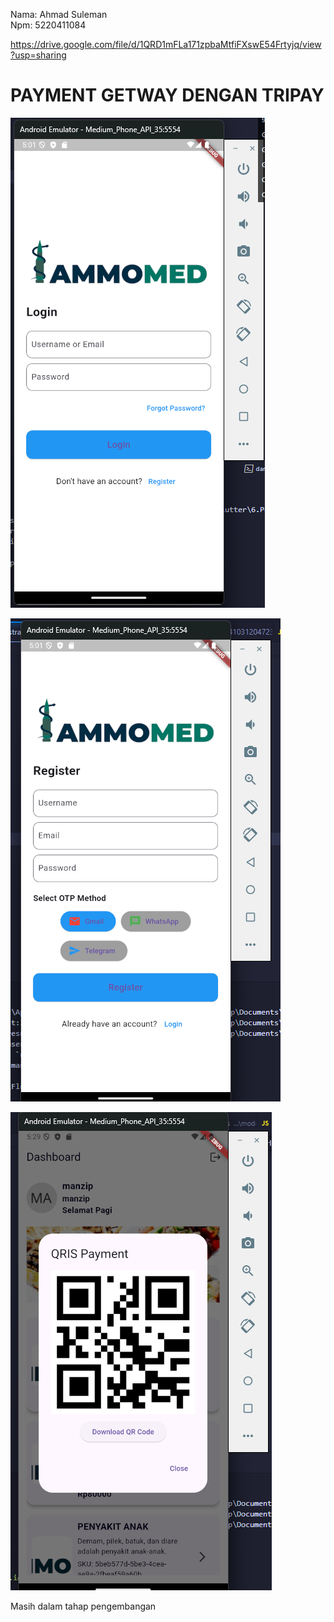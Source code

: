 Nama: Ahmad Suleman  
Npm: 5220411084

https://drive.google.com/file/d/1QRD1mFLa171zpbaMtfiFXswE54Frtyjq/view?usp=sharing

# PAYMENT GETWAY DENGAN TRIPAY

![alt text](image.png)

![alt text](image-1.png)

![alt text](image-2.png)

Masih dalam tahap pengembangan
